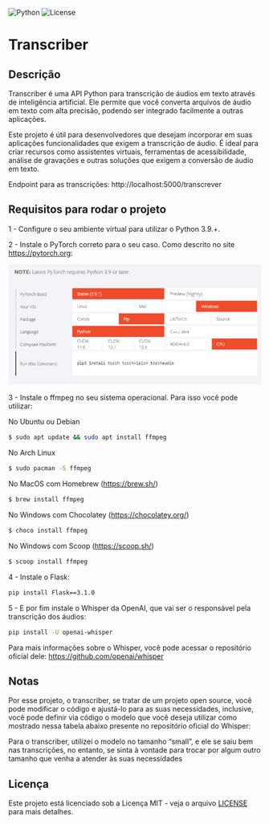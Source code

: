 ![Python](https://img.shields.io/badge/python-3.9.%2B-blue)
![License](https://img.shields.io/badge/license-MIT-green)

# Transcriber

## Descrição

Transcriber é uma API Python para transcrição de áudios em texto através de inteligência artificial. Ele permite que você converta arquivos de áudio em texto com alta precisão, podendo ser integrado facilmente a outras aplicações.

Este projeto é útil para desenvolvedores que desejam incorporar em suas aplicações funcionalidades que exigem a transcrição de áudio. É ideal para criar recursos como assistentes virtuais, ferramentas de acessibilidade, análise de gravações e outras soluções que exigem a conversão de áudio em texto.

Endpoint para as transcrições:
http://localhost:5000/transcrever

## Requisitos para rodar o projeto

1 - Configure o seu ambiente virtual para utilizar o Python 3.9.+.

2 - Instale o PyTorch correto para o seu caso. Como descrito no site https://pytorch.org:

![Versões do PyTorch](pytorch-install.png)

3 - Instale o ffmpeg no seu sistema operacional. Para isso você pode utilizar:

No Ubuntu ou Debian
```bash
$ sudo apt update && sudo apt install ffmpeg
```

No Arch Linux
```bash
$ sudo pacman -S ffmpeg
```

No MacOS com Homebrew (https://brew.sh/)
```bash
$ brew install ffmpeg
```

No Windows com Chocolatey (https://chocolatey.org/)
```bash
$ choco install ffmpeg
```

No Windows com Scoop (https://scoop.sh/)
```bash
$ scoop install ffmpeg
```

4 - Instale o Flask:
```bash
pip install Flask==3.1.0
```

5 - E por fim instale o Whisper da OpenAI, que vai ser o responsável pela transcrição dos áudios:
```bash
pip install -U openai-whisper
```

Para mais informações sobre o Whisper, você pode acessar o repositório oficial dele: https://github.com/openai/whisper

## Notas

Por esse projeto, o transcriber, se tratar de um projeto open source, você pode modificar o código e ajustá-lo para as suas necessidades, inclusive, você pode definir via código o modelo que você deseja utilizar como mostrado nessa tabela abaixo presente no repositório oficial do Whisper:


Para o transcriber, utilizei o modelo no tamanho “small”, e ele se saiu bem nas transcrições, no entanto, se sinta à vontade para trocar por algum outro tamanho que venha a atender às suas necessidades

## Licença
Este projeto está licenciado sob a Licença MIT - veja o arquivo [LICENSE](LICENSE) para mais detalhes.